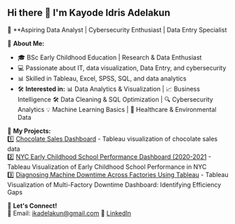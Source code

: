 ## Hi there 👋 I'm Kayode Idris Adelakun 
🚀 **Aspiring Data Analyst | Cybersecurity Enthusiast | Data Entry Specialist

🔹 **About Me:**  
- 🎓 BSc Early Childhood Education | Research & Data Enthusiast  
- 💻 Passionate about IT, data visualization, Data Entry, and cybersecurity  
- 📊 Skilled in Tableau, Excel, SPSS, SQL, and data analytics  
- 🛠️ **Interested in:** 📊 Data Analytics & Visualization | 📈 Business Intelligence
🛠️ Data Cleaning & SQL Optimization | 🔍 Cybersecurity Analytics
💡 Machine Learning Basics | 🌱 Healthcare & Environmental Data

🔹 **My Projects:**  
1️⃣ [Chocolate Sales Dashboard](#) - Tableau visualization of chocolate sales data  
2️⃣ [NYC Early Childhood School Performance Dashboard (2020-2021](#) - Tableau Visualization of Early Childhood School Performance in NYC  
3️⃣ [Diagnosing Machine Downtime Across Factories Using Tableau](#) - Tableau Visualization of Multi-Factory Downtime Dashboard: Identifying Efficiency Gaps

🔹 **Let's Connect!**  
📧 Email: ikadelakun@gmail.com 
🔗 [LinkedIn](https://www.linkedin.com/in/kayode-adelakun-4b68a2343/)  


<!--
**kayode-cs/kayode-cs** is a ✨ _special_ ✨ repository because its `README.md` (this file) appears on your GitHub profile.

Here are some ideas to get you started:

- 🔭 I’m currently working on ...
- 🌱 I’m currently learning ...
- 👯 I’m looking to collaborate on ...
- 🤔 I’m looking for help with ...
- 💬 Ask me about ...
- 📫 How to reach me: ...
- 😄 Pronouns: ...
- ⚡ Fun fact: ...
-->

